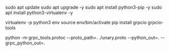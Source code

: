 sudo apt update
sudo apt upgrade -y
sudo apt install python3-pip -y
sudo apt install python3-virtualenv -y

virtualenv -p python3 env
source env/bin/activate
pip install grpcio grpcio-tools


python -m grpc_tools.protoc --proto_path=. ./unary.proto --python_out=. --grpc_python_out=.


